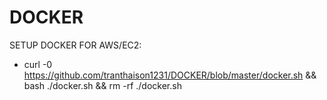 # DOCKER

SETUP DOCKER FOR AWS/EC2: 
+ curl -0 https://github.com/tranthaison1231/DOCKER/blob/master/docker.sh && bash ./docker.sh && rm -rf ./docker.sh

